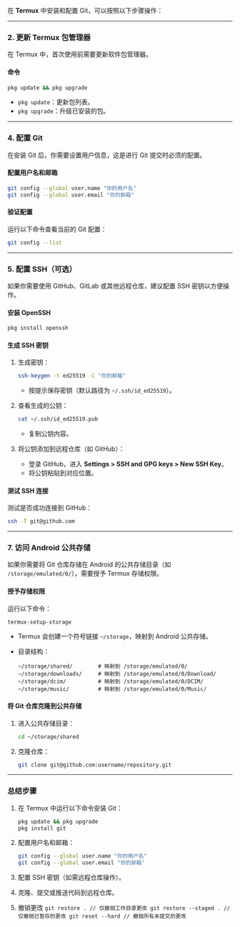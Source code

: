 

在 **Termux** 中安装和配置 Git，可以按照以下步骤操作：

---

### **2. 更新 Termux 包管理器**

在 Termux 中，首次使用前需要更新软件包管理器。

#### **命令**

```bash
pkg update && pkg upgrade
```

- `pkg update`：更新包列表。
- `pkg upgrade`：升级已安装的包。

---

### **4. 配置 Git**

在安装 Git 后，你需要设置用户信息，这是进行 Git 提交时必须的配置。

#### **配置用户名和邮箱**

```bash
git config --global user.name "你的用户名"
git config --global user.email "你的邮箱"
```

#### **验证配置**

运行以下命令查看当前的 Git 配置：

```bash
git config --list
```
---

### **5. 配置 SSH（可选）**

如果你需要使用 GitHub、GitLab 或其他远程仓库，建议配置 SSH 密钥以方便操作。

#### **安装 OpenSSH**

```bash
pkg install openssh
```

#### **生成 SSH 密钥**

1. 生成密钥：
    
    ```bash
    ssh-keygen -t ed25519 -C "你的邮箱"
    ```
    
    - 按提示保存密钥（默认路径为 `~/.ssh/id_ed25519`）。
2. 查看生成的公钥：
    
    ```bash
    cat ~/.ssh/id_ed25519.pub
    ```
    
    - 复制公钥内容。
3. 将公钥添加到远程仓库（如 GitHub）：
    
    - 登录 GitHub，进入 **Settings > SSH and GPG keys > New SSH Key**。
    - 将公钥粘贴到对应位置。

#### **测试 SSH 连接**

测试是否成功连接到 GitHub：

```bash
ssh -T git@github.com
```
---

### **7. 访问 Android 公共存储**

如果你需要将 Git 仓库存储在 Android 的公共存储目录（如 `/storage/emulated/0/`），需要授予 Termux 存储权限。

#### **授予存储权限**

运行以下命令：

```bash
termux-setup-storage
```

- Termux 会创建一个符号链接 `~/storage`，映射到 Android 公共存储。
- 目录结构：
    
    ```
    ~/storage/shared/        # 映射到 /storage/emulated/0/
    ~/storage/downloads/     # 映射到 /storage/emulated/0/Download/
    ~/storage/dcim/          # 映射到 /storage/emulated/0/DCIM/
    ~/storage/music/         # 映射到 /storage/emulated/0/Music/
    ```
    

#### **将 Git 仓库克隆到公共存储**

1. 进入公共存储目录：
    
    ```bash
    cd ~/storage/shared
    ```
    
2. 克隆仓库：
    
    ```bash
    git clone git@github.com:username/repository.git
    ```

---

### **总结步骤**

1. 在 Termux 中运行以下命令安装 Git：
    
    ```bash
    pkg update && pkg upgrade
    pkg install git
    ```
    
2. 配置用户名和邮箱：
    
    ```bash
    git config --global user.name "你的用户名"
    git config --global user.email "你的邮箱"
    ```
    
3. 配置 SSH 密钥（如需远程仓库操作）。
    
4. 克隆、提交或推送代码到远程仓库。
5. 撤销更改
			```
			git restore . // 仅撤销工作目录更改
			git restore --staged . // 仅撤销已暂存的更改
			git reset --hard // 撤销所有未提交的更改
			```